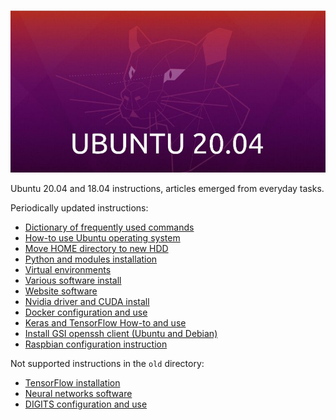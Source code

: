 ![Ubuntu 20.04](data/ubuntu-20-04.jpg)

Ubuntu 20.04 and 18.04 instructions, articles emerged
from everyday tasks.

Periodically updated instructions:

   * [Dictionary of frequently used commands](01_Commands_dictionary.md)
   * [How-to use Ubuntu operating system](02_How-tos.md)
   * [Move HOME directory to new HDD](03_Move_HOME_to_new_HDD.md)
   * [Python and modules installation](04_Python_installation.md)
   * [Virtual environments](05_Virtual_environments.md)
   * [Various software install](06_Various_software_install.md)
   * [Website software](07_Website_software.md)
   * [Nvidia driver and CUDA install](08_Nvidia_driver_and_CUDA_install.md)
   * [Docker configuration and use](11_Docker_configuration.md)
   * [Keras and TensorFlow How-to and use](13_Keras_and_TensorFlow_how-tos.md)
   * [Install GSI openssh client (Ubuntu and Debian)](14_Install_GSI_openssh_client.md)
   * [Raspbian configuration instruction](15_Raspbian_configuration.md)

Not supported instructions in the `old` directory:
   * [TensorFlow installation](old/09_TensorFlow_installation.md)
   * [Neural networks software](old/10_Neural_networks_software.md)
   * [DIGITS configuration and use](old/12_Nvidia_DIGITS.md)
